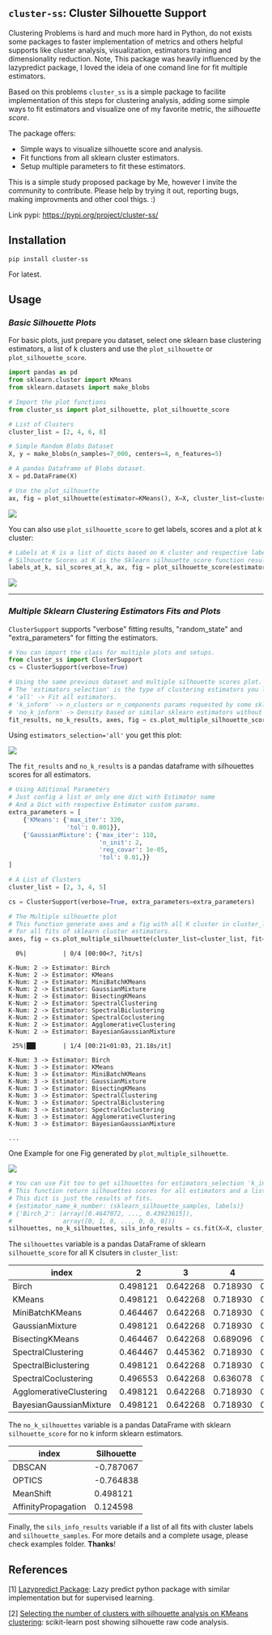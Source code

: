 ## `cluster-ss`: Cluster Silhouette Support

Clustering Problems is hard and much more hard in Python, do not exists some packages to faster implementation of metrics and others helpful supports like cluster analysis, visualization, estimators training and dimensionality reduction.
Note, This package was heavily influenced by the lazypredict package, I loved the ideia of one comand line for fit multiple estimators.

Based on this problems `cluster_ss` is a simple package to facilite implementation of this steps for clustering analysis, adding some simple ways to fit estimators and visualize one of my favorite metric, the *silhouette score*.

The package offers:

* Simple ways to visualize silhouette score and analysis.
* Fit functions from all sklearn cluster estimators.
* Setup multiple parameters to fit these estimators.

This is a simple study proposed package by Me, however I invite the community to contribute. Please help by trying it out, reporting bugs, making improvments and other cool thigs. :)

Link pypi: https://pypi.org/project/cluster-ss/

## Installation

```
pip install cluster-ss
```
For latest.

## Usage

### *Basic Silhouette Plots*

For basic plots, just prepare you dataset, select one sklearn base clustering estimators, a list of k clusters and use the `plot_silhouette` or `plot_silhouette_score`.

```python
import pandas as pd
from sklearn.cluster import KMeans
from sklearn.datasets import make_blobs

# Import the plot functions
from cluster_ss import plot_silhouette, plot_silhouette_score

# List of Clusters
cluster_list = [2, 4, 6, 8]

# Simple Random Blobs Dataset
X, y = make_blobs(n_samples=7_000, centers=4, n_features=5)

# A pandas Dataframe of Blobs dataset.
X = pd.DataFrame(X)

# Use the plot_silhouette
ax, fig = plot_silhouette(estimator=KMeans(), X=X, cluster_list=cluster_list)

```

<img src="imgs/plot_silhouette.png">

You can also use `plot_silhouette_score` to get labels, scores and a plot at k cluster:

```python
# Labels at K is a list of dicts based on K cluster and respective labels
# Silhouette Scores at K is the Sklearn silhouette_score function result for X and labels.
labels_at_k, sil_scores_at_k, ax, fig = plot_silhouette_score(estimator=KMeans(), X=X, cluster_list=cluster_list)
```

<img src="imgs/plot_silhouette_score.png">


<hr>


### *Multiple Sklearn Clustering Estimators Fits and Plots*

`ClusterSupport` supports "verbose" fitting results, "random_state" and "extra_parameters" for fitting the estimators.

```python
# You can import the class for multiple plots and setups.
from cluster_ss import ClusterSupport
cs = ClusterSupport(verbose=True)

# Using the same previous dataset and multiple silhouette scores plot.
# The 'estimators_selection' is the type of clustering estimators you like to use.
# 'all' -> Fit all estimators.
# 'k_inform' -> n_clusters or n_components params requested by some sklearn estimators.
# 'no_k_inform' -> Density based or similar sklearn estimators without specifying cluster number. 
fit_results, no_k_results, axes, fig = cs.plot_multiple_silhouette_score(X=X, cluster_list=cluster_list, estimators_selection='all')
```

Using `estimators_selection='all'` you get this plot:

<img src="imgs/plot_multiple_silhouette_score.png">

The `fit_results` and `no_k_results` is a pandas dataframe with silhouettes scores for all estimators.


```python
# Using Aditional Parameters
# Just config a list or only one dict with Estimator name
# And a Dict with respective Estimator custom params.
extra_parameters = [
    {'KMeans': {'max_iter': 320,
                'tol': 0.001}},
    {'GaussianMixture': {'max_iter': 110,
                         'n_init': 2,
                         'reg_covar': 1e-05,
                         'tol': 0.01,}}
]

# A List of Clusters
cluster_list = [2, 3, 4, 5]

cs = ClusterSupport(verbose=True, extra_parameters=extra_parameters)

# The Multiple silhouette plot 
# This function generate axes and a fig with all K cluster in cluster_list
# for all fits of sklearn cluster estimators. 
axes, fig = cs.plot_multiple_silhouette(cluster_list=cluster_list, fit=True, X=X)
```

```
  0%|          | 0/4 [00:00<?, ?it/s]

K-Num: 2 -> Estimator: Birch
K-Num: 2 -> Estimator: KMeans
K-Num: 2 -> Estimator: MiniBatchKMeans
K-Num: 2 -> Estimator: GaussianMixture
K-Num: 2 -> Estimator: BisectingKMeans
K-Num: 2 -> Estimator: SpectralClustering
K-Num: 2 -> Estimator: SpectralBiclustering
K-Num: 2 -> Estimator: SpectralCoclustering
K-Num: 2 -> Estimator: AgglomerativeClustering
K-Num: 2 -> Estimator: BayesianGaussianMixture

 25%|██▌       | 1/4 [00:21<01:03, 21.18s/it]
 
K-Num: 3 -> Estimator: Birch
K-Num: 3 -> Estimator: KMeans
K-Num: 3 -> Estimator: MiniBatchKMeans
K-Num: 3 -> Estimator: GaussianMixture
K-Num: 3 -> Estimator: BisectingKMeans
K-Num: 3 -> Estimator: SpectralClustering
K-Num: 3 -> Estimator: SpectralBiclustering
K-Num: 3 -> Estimator: SpectralCoclustering
K-Num: 3 -> Estimator: AgglomerativeClustering
K-Num: 3 -> Estimator: BayesianGaussianMixture

...

```

One Example for one Fig generated by `plot_multiple_silhouette`.

<img src="imgs/k_means_multiple.png">


```python
# You can use Fit too to get silhouettes for estimators_selection 'k_inform', 'no_k_inform' and 'all'
# This function return silhouettes scores for all estimators and a list with dicts inside sils_info_results. 
# This dict is just the results of fits.
# {estimator_name_k_number: (sklearn_silhouette_samples, labels)}
# {'Birch_2': (array([0.4647072, ..., 0.43923615]),
#              array([0, 1, 0, ..., 0, 0, 0]))
silhouettes, no_k_silhouettes, sils_info_results = cs.fit(X=X, cluster_list=cluster_list, estimators_selection='all')
```

The `silhouettes` variable is a pandas DataFrame of sklearn `silhouette_score` for all K clsuters in `cluster_list`:

index | 2 | 3 | 4 | 5 
----  | ---- | ---- | ---- | ---- 
Birch | 0.498121 | 0.642268 | 0.718930 | 0.576824
KMeans | 0.498121 | 0.642268 | 0.718930 | 0.563915
MiniBatchKMeans | 0.464467 | 0.642268 | 0.718930 | 0.571246
GaussianMixture | 0.498121 | 0.642268 | 0.718930 | 0.562774
BisectingKMeans | 0.464467 | 0.642268 | 0.689096 | 0.577502
SpectralClustering | 0.464467 | 0.445362 | 0.718930 | 0.583180
SpectralBiclustering | 0.498121 | 0.642268 | 0.718930 | 0.563598
SpectralCoclustering | 0.496553 | 0.642268 | 0.636078 | 0.559977
AgglomerativeClustering | 0.498121 | 0.642268 | 0.718930 | 0.551425
BayesianGaussianMixture | 0.498121 | 0.642268 | 0.718930 | 0.571731


The `no_k_silhouettes` variable is a pandas DataFrame with sklearn `silhouette_score` for no k inform sklearn estimators.

index | Silhouette 
----  | ---- 
DBSCAN | -0.787067
OPTICS | -0.764838
MeanShift | 0.498121
AffinityPropagation | 0.124598

Finally, the `sils_info_results` variable if a list of all fits with cluster labels and `silhouette_samples`.
For more details and a complete usage, please check examples folder.
**Thanks**!


## References

[1] [Lazypredict Package](https://pypi.org/project/lazypredict/): Lazy predict python package with similar implementation but for supervised learning.

[2] [Selecting the number of clusters with silhouette analysis on KMeans clustering](https://scikit-learn.org/stable/auto_examples/cluster/plot_kmeans_silhouette_analysis.html): scikit-learn post showing silhouette raw code analysis.
